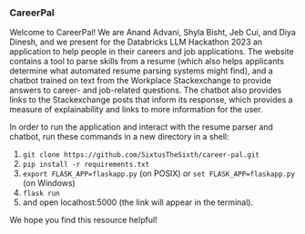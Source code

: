 ### CareerPal

Welcome to CareerPal! We are Anand Advani, Shyla Bisht, Jeb Cui, and Diya Dinesh, and we present for the Databricks LLM Hackathon 2023 an application to help people in their careers and job applications. The website contains a tool to parse skills from a resume (which also helps applicants determine what automated resume parsing systems might find), and a chatbot trained on text from the Workplace Stackexchange to provide answers to career- and job-related questions. The chatbot also provides links to the Stackexchange posts that inform its response, which provides a measure of explainability and links to more information for the user.

In order to run the application and interact with the resume parser and chatbot, run these commands in a new directory in a shell:
1. `git clone https://github.com/SixtusTheSixth/career-pal.git`
2. `pip install -r requirements.txt`
3. `export FLASK_APP=flaskapp.py` (on POSIX) or `set FLASK_APP=flaskapp.py` (on Windows)
4. `flask run`
5. and open localhost:5000 (the link will appear in the terminal).

We hope you find this resource helpful!
